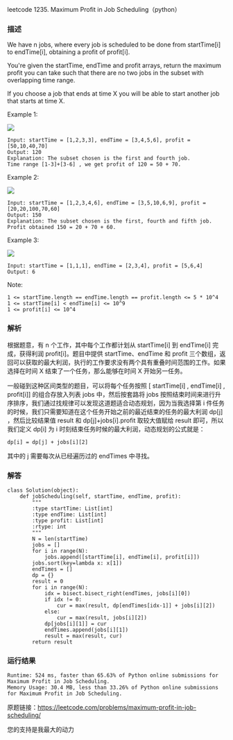 leetcode  1235. Maximum Profit in Job Scheduling（python）

### 描述


We have n jobs, where every job is scheduled to be done from startTime[i] to endTime[i], obtaining a profit of profit[i].

You're given the startTime, endTime and profit arrays, return the maximum profit you can take such that there are no two jobs in the subset with overlapping time range.

If you choose a job that ends at time X you will be able to start another job that starts at time X.




Example 1:

![](https://assets.leetcode.com/uploads/2019/10/10/sample1_1584.png)

	Input: startTime = [1,2,3,3], endTime = [3,4,5,6], profit = [50,10,40,70]
	Output: 120
	Explanation: The subset chosen is the first and fourth job. 
	Time range [1-3]+[3-6] , we get profit of 120 = 50 + 70.


	
Example 2:

![](https://assets.leetcode.com/uploads/2019/10/10/sample22_1584.png)

	Input: startTime = [1,2,3,4,6], endTime = [3,5,10,6,9], profit = [20,20,100,70,60]
	Output: 150
	Explanation: The subset chosen is the first, fourth and fifth job. 
	Profit obtained 150 = 20 + 70 + 60.


Example 3:

![](https://assets.leetcode.com/uploads/2019/10/10/sample3_1584.png)

	Input: startTime = [1,1,1], endTime = [2,3,4], profit = [5,6,4]
	Output: 6

	



Note:

	1 <= startTime.length == endTime.length == profit.length <= 5 * 10^4
	1 <= startTime[i] < endTime[i] <= 10^9
	1 <= profit[i] <= 10^4


### 解析

根据题意，有 n 个工作，其中每个工作都计划从 startTime[i] 到 endTime[i] 完成，获得利润 profit[i]。题目中提供 startTime、endTime 和 profit 三个数组，返回可以获取的最大利润，执行的工作要求没有两个具有重叠时间范围的工作。如果选择在时间 X 结束了一个任务，那么能够在时间 X 开始另一任务。

一般碰到这种区间类型的题目，可以将每个任务按照 [ startTime[i] , endTime[i] ,  profit[i]] 的组合存放入列表 jobs 中，然后按套路将 jobs 按照结束时间来进行升序排序，我们通过找规律可以发现这道题适合动态规划，因为当我选择第 i 件任务的时候，我们只需要知道在这个任务开始之前的最近结束的任务的最大利润  dp[j]  ，然后比较结果值 result 和 dp[j]+jobs[i].profit 取较大值赋给 result 即可，所以我们定义 dp[i] 为 i 时刻结束任务时候的最大利润，动态规划的公式就是：

	dp[i] = dp[j] + jobs[i][2]
	
其中的 j 需要每次从已经遍历过的 endTimes 中寻找。

### 解答
				
	class Solution(object):
	    def jobScheduling(self, startTime, endTime, profit):
	        """
	        :type startTime: List[int]
	        :type endTime: List[int]
	        :type profit: List[int]
	        :rtype: int
	        """
	        N = len(startTime)
	        jobs = []
	        for i in range(N):
	            jobs.append([startTime[i], endTime[i], profit[i]])
	        jobs.sort(key=lambda x: x[1])
	        endTimes = []
	        dp = {}
	        result = 0
	        for i in range(N):
	            idx = bisect.bisect_right(endTimes, jobs[i][0])
	            if idx != 0:
	                cur = max(result, dp[endTimes[idx-1]] + jobs[i][2])
	            else:
	                cur = max(result, jobs[i][2])
	            dp[jobs[i][1]] = cur
	            endTimes.append(jobs[i][1])
	            result = max(result, cur)
	        return result
	        

            	      
			
### 运行结果


	Runtime: 524 ms, faster than 65.63% of Python online submissions for Maximum Profit in Job Scheduling.
	Memory Usage: 30.4 MB, less than 33.26% of Python online submissions for Maximum Profit in Job Scheduling.


原题链接：https://leetcode.com/problems/maximum-profit-in-job-scheduling/



您的支持是我最大的动力
